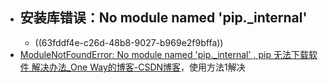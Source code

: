 - ## 安装库错误：No module named 'pip._internal'
	- ((63fddf4e-c26d-48b8-9027-b969e2f9bffa))
- [ModuleNotFoundError: No module named 'pip._internal' , pip 无法下载软件 解决办法_One Way的博客-CSDN博客](https://blog.csdn.net/wangweiwells/article/details/88374070)，使用方法1解决